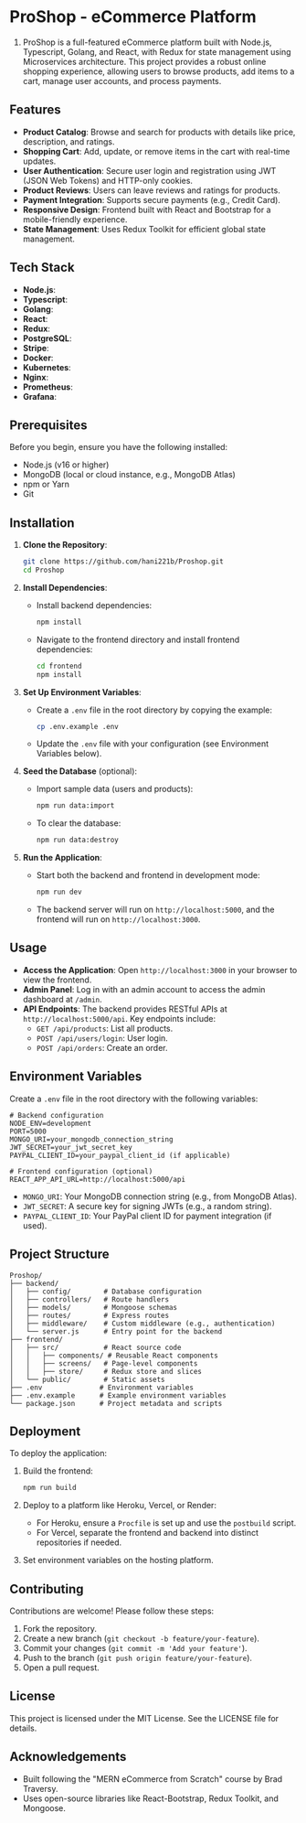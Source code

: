 # ProShop - eCommerce Platform

1.  ProShop is a full-featured eCommerce platform built with Node.js, Typescript, Golang, and React, with Redux for state management using Microservices architecture. This project provides a robust online shopping experience, allowing users to browse products, add items to a cart, manage user accounts, and process payments.

## Features

-   **Product Catalog**: Browse and search for products with details like price, description, and ratings.
-   **Shopping Cart**: Add, update, or remove items in the cart with real-time updates.
-   **User Authentication**: Secure user login and registration using JWT (JSON Web Tokens) and HTTP-only cookies.
-   **Product Reviews**: Users can leave reviews and ratings for products.
-   **Payment Integration**: Supports secure payments (e.g., Credit Card).
-   **Responsive Design**: Frontend built with React and Bootstrap for a mobile-friendly experience.
-   **State Management**: Uses Redux Toolkit for efficient global state management.

## Tech Stack

-   **Node.js**:
-   **Typescript**:
-   **Golang**:
-   **React**:
-   **Redux**:
-   **PostgreSQL**:
-   **Stripe**:
-   **Docker**:
-   **Kubernetes**:
-   **Nginx**:
-   **Prometheus**:
-   **Grafana**:

## Prerequisites

Before you begin, ensure you have the following installed:

-   Node.js (v16 or higher)
-   MongoDB (local or cloud instance, e.g., MongoDB Atlas)
-   npm or Yarn
-   Git

## Installation

1.  **Clone the Repository**:
    
    ```bash
    git clone https://github.com/hani221b/Proshop.git
    cd Proshop
    
    ```
    
2.  **Install Dependencies**:
    
    -   Install backend dependencies:
        
        ```bash
        npm install
        
        ```
        
    -   Navigate to the frontend directory and install frontend dependencies:
        
        ```bash
        cd frontend
        npm install
        
        ```
        
3.  **Set Up Environment Variables**:
    
    -   Create a `.env` file in the root directory by copying the example:
        
        ```bash
        cp .env.example .env
        
        ```
        
    -   Update the `.env` file with your configuration (see Environment Variables below).
        
4.  **Seed the Database** (optional):
    
    -   Import sample data (users and products):
        
        ```bash
        npm run data:import
        
        ```
        
    -   To clear the database:
        
        ```bash
        npm run data:destroy
        
        ```
        
5.  **Run the Application**:
    
    -   Start both the backend and frontend in development mode:
        
        ```bash
        npm run dev
        
        ```
        
    -   The backend server will run on `http://localhost:5000`, and the frontend will run on `http://localhost:3000`.
        

## Usage

-   **Access the Application**: Open `http://localhost:3000` in your browser to view the frontend.
-   **Admin Panel**: Log in with an admin account to access the admin dashboard at `/admin`.
-   **API Endpoints**: The backend provides RESTful APIs at `http://localhost:5000/api`. Key endpoints include:
    -   `GET /api/products`: List all products.
    -   `POST /api/users/login`: User login.
    -   `POST /api/orders`: Create an order.

## Environment Variables

Create a `.env` file in the root directory with the following variables:

```env
# Backend configuration
NODE_ENV=development
PORT=5000
MONGO_URI=your_mongodb_connection_string
JWT_SECRET=your_jwt_secret_key
PAYPAL_CLIENT_ID=your_paypal_client_id (if applicable)

# Frontend configuration (optional)
REACT_APP_API_URL=http://localhost:5000/api

```

-   `MONGO_URI`: Your MongoDB connection string (e.g., from MongoDB Atlas).
-   `JWT_SECRET`: A secure key for signing JWTs (e.g., a random string).
-   `PAYPAL_CLIENT_ID`: Your PayPal client ID for payment integration (if used).

## Project Structure

```
Proshop/
├── backend/
│   ├── config/        # Database configuration
│   ├── controllers/   # Route handlers
│   ├── models/        # Mongoose schemas
│   ├── routes/        # Express routes
│   ├── middleware/    # Custom middleware (e.g., authentication)
│   └── server.js      # Entry point for the backend
├── frontend/
│   ├── src/           # React source code
│   │   ├── components/ # Reusable React components
│   │   ├── screens/   # Page-level components
│   │   ├── store/     # Redux store and slices
│   └── public/        # Static assets
├── .env              # Environment variables
├── .env.example      # Example environment variables
└── package.json      # Project metadata and scripts

```

## Deployment

To deploy the application:

1.  Build the frontend:
    
    ```bash
    npm run build
    
    ```
    
2.  Deploy to a platform like Heroku, Vercel, or Render:
    
    -   For Heroku, ensure a `Procfile` is set up and use the `postbuild` script.
    -   For Vercel, separate the frontend and backend into distinct repositories if needed.
3.  Set environment variables on the hosting platform.
    

## Contributing

Contributions are welcome! Please follow these steps:

1.  Fork the repository.
2.  Create a new branch (`git checkout -b feature/your-feature`).
3.  Commit your changes (`git commit -m 'Add your feature'`).
4.  Push to the branch (`git push origin feature/your-feature`).
5.  Open a pull request.

## License

This project is licensed under the MIT License. See the LICENSE file for details.

## Acknowledgements

-   Built following the "MERN eCommerce from Scratch" course by Brad Traversy.
-   Uses open-source libraries like React-Bootstrap, Redux Toolkit, and Mongoose.
